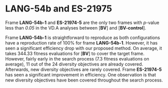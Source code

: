 # LANG-54b and ES-21975

Frame __LANG-54b-1__ and __ES-21974-5__ are the only two frames with _p_-value less than _0.05_ in the VD.A analyses between [__BV__] and [__BV-control__].

Frame __LANG-54b-1__ is straightforward to reproduce as both configurations have a reproduction rate of 100% for frame __LANG-54b-1__.
However, it has seen a significant efficiency drop with our proposed method.
On average, it takes 344.33 fitness evaluations for [__BV__] to cover the target frame.
However, fairly early in the search process (7.3 fitness evaluations on average), 11 out of the 24 diversity objectives are already covered.
Afterwards, new diversity objectives are rarely covered.
Frame __ES-21974-5__ has seen a significant improvement in efficiency.
One observation is that new diversity objectives have been covered throughout the search process.